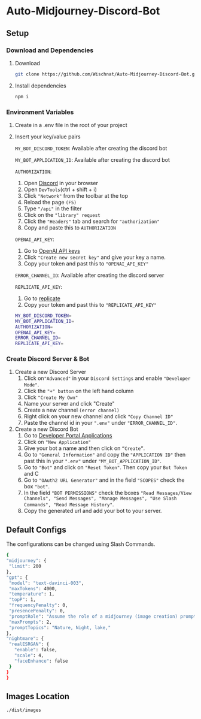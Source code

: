 # Auto-Midjourney-Discord-Bot

## Setup

### Download and Dependencies

1. Download

   ```sh
   git clone https://github.com/Wischnat/Auto-Midjourney-Discord-Bot.git
   ```

2. Install dependencies
   ```sh
   npm i
   ```

### Environment Variables

1. Create in a .env file in the root of your project
2. Insert your key/value pairs

   `MY_BOT_DISCORD_TOKEN`: Available after creating the discord bot

   `MY_BOT_APPLICATION_ID`: Available after creating the discord bot

   `AUTHORIZATION`:

   1. Open [Discord](https://discord.com/channels/@me) in your browser
   2. Open `DevTools`(ctrl + shift + i)
   3. Click `"Network"` from the toolbar at the top
   4. Reload the page `(F5)`
   5. Type `"/api"` in the filter
   6. Click on the `"library" request`
   7. Click the `"Headers"` tab and search for `"authorization"`
   8. Copy and paste this to `AUTHORIZATION`

   `OPENAI_API_KEY`:

   1. Go to [OpenAI API keys](https://platform.openai.com/account/api-keys)
   2. Click `"Create new secret key"` and give your key a name.
   3. Copy your token and past this to `"OPENAI_API_KEY"`

   `ERROR_CHANNEL_ID`:
   Available after creating the discord server

   `REPLICATE_API_KEY`:

   1. Go to [replicate](https://replicate.com/account/api-tokens)
   2. Copy your token and past this to `"REPLICATE_API_KEY"`

   ```sh
   MY_BOT_DISCORD_TOKEN=
   MY_BOT_APPLICATION_ID=
   AUTHORIZATION=
   OPENAI_API_KEY=
   ERROR_CHANNEL_ID=
   REPLICATE_API_KEY=
   ```

### Create Discord Server & Bot

1. Create a new Discord Server
   1. Click on`"Advanced"` in your `Discord Settings` and enable `"Developer Mode"`.
   2. Click the `"+" button` on the left hand column
   3. Click `"Create My Own"`
   4. Name your server and click "Create"
   5. Create a new channel `(error channel)`
   6. Right click on your new channel and click `"Copy Channel ID"`
   7. Paste the channel id in your `".env"` under `"ERROR_CHANNEL_ID"`.
2. Create a new Discord Bot
   1. Go to [Developer Portal Applications](https://discord.com/developers/applications)
   2. Click on `"New Application"`
   3. Give your bot a name and then click on `“Create”`.
   4. Go to `"General Information"` and copy the `"APPLICATION ID"` then past this in your `".env"` under `"MY_BOT_APPLICATION_ID"`.
   5. Go to `"Bot"` and click on `"Reset Token"`. Then
      copy your `Bot Token` and C
   6. Go to `"OAuth2 URL Generator"` and in the field `"SCOPES"` check the box `"bot"`.
   7. In the field `"BOT PERMISSIONS"` check the boxes `"Read Messages/View Channels", "Send Messages", "Manage Messages", "Use Slash Commands", "Read Message History"`.
   8. Copy the generated url and add your bot to your server.

## Default Configs

The configurations can be changed using Slash Commands.

```sh
{
"midjourney": {
 "limit": 200
},
"gpt": {
 "model": "text-davinci-003",
 "maxTokens": 4000,
 "temperature": 1,
 "topP": 1,
 "frequencyPenalty": 0,
 "presencePenalty": 0,
 "promptRole": "Assume the role of a midjourney (image creation) prompt creator.",
 "maxPrompts": 2,
 "promptTopics": "Nature, Night, lake,"
},
"nightmare": {
 "realESRGAN": {
   "enable": false,
   "scale": 4,
   "faceEnhance": false
 }
}
}
```

## Images Location

```sh
./dist/images
```
